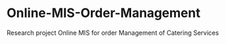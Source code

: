 # Online-MIS-Order-Management
Research project Online MIS for order Management of Catering Services
